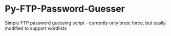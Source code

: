 # Py-FTP-Password-Guesser
Simple FTP password guessing script - currently only brute force, but easily modified to support wordlists
